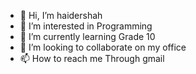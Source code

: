 - 👋 Hi, I’m haidershah  
- 👀 I’m interested in Programming      
- 🌱 I’m currently learning Grade 10
- 💞️ I’m looking to collaborate on my office    
- 📫 How to reach me Through gmail

<!---
haidershah11215/haidershah11215 is a ✨ special ✨ repository because its `README.md` (this file) appears on your GitHub profile.
You can click the Preview link to take a look at your changes.
--->
